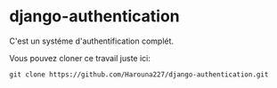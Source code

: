 # django-authentication
C'est un systéme d'authentification complét.

Vous pouvez cloner ce travail juste ici:

```
git clone https://github.com/Harouna227/django-authentication.git
```